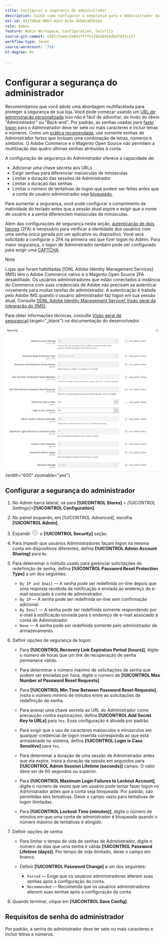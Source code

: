 ```yaml
---
title: Configurar a segurança do administrador
description: Saiba como configurar a segurança para o Administrador da loja.
exl-id: 931fd8ad-96b7-42e5-9c3e-4bb9ca85b1ba
role: Admin
feature: Admin Workspace, Configuration, Security
source-git-commit: e301cfaeec3a8427fff6138ba041bdbd7433c137
workflow-type: tm+mt
source-wordcount: '716'
ht-degree: 0%

---
```


# Configurar a segurança do administrador

Recomendamos que você adote uma abordagem multifacetada para proteger a segurança de sua loja. Você pode começar usando um [URL de administração personalizada](../stores-purchase/store-urls.md#use-a-custom-admin-url) isso não é fácil de adivinhar, ao invés do óbvio &quot;Administrador&quot; ou &quot;Back-end&quot;. Por padrão, as senhas usadas para [fazer logon](../getting-started/admin-signin.md) para o Administrador deve ter sete ou mais caracteres e incluir letras e números. Como um [prática recomendada](https://experienceleague.adobe.com/docs/commerce-operations/implementation-playbook/best-practices/launch/security-best-practices.html), use somente senhas de Administrador fortes que incluam uma combinação de letras, números e símbolos. O Adobe Commerce e o Magento Open Source não permitem a reutilização das quatro últimas senhas atribuídas à conta.

A configuração de segurança do Administrador oferece a capacidade de:

- Adicionar uma chave secreta aos URLs
- Exigir senhas para diferenciar maiúsculas de minúsculas
- Limitar a duração das sessões de Administrador
- Limitar a duração das senhas
- Limitar o número de tentativas de logon que podem ser feitas antes que a conta de usuário administrador seja [bloqueado](permissions-users-all.md#locked-users).

Para aumentar a segurança, você pode configurar o comprimento da inatividade do teclado antes que a sessão atual expire e exigir que o nome de usuário e a senha diferenciem maiúsculas de minúsculas.

Além das configurações de segurança nesta seção, [autenticação de dois fatores](security-two-factor-authentication.md) (2FA) é necessário para verificar a identidade dos usuários com uma senha única gerada por um aplicativo ou dispositivo. Você será solicitado a configurar o 2FA na primeira vez que fizer logon no Admin. Para maior segurança, o logon de Administrador também pode ser configurado para exigir uma [CAPTCHA](security-captcha.md).

>[!NOTE]
>
>Lojas que foram habilitadas [!DNL Adobe Identity Management Services] (IMS) têm o Adobe Commerce nativo e o Magento Open Source 2FA desabilitado. Os usuários administradores que estão conectados à instância do Commerce com suas credenciais de Adobe não precisam se autenticar novamente para muitas tarefas de administrador. A autenticação é tratada pelo Adobe IMS quando o usuário administrador faz logon em sua sessão atual. Consulte [[!DNL Adobe Identity Management Service] Visão geral da integração do (IMS)](../getting-started/adobe-ims-integration-overview.md).

Para obter informações técnicas, consulte [Visão geral de segurança](https://developer.adobe.com/commerce/php/architecture/basics/security/){:target=&quot;_blank&quot;} na documentação do desenvolvedor.

![Segurança do administrador](../configuration-reference/advanced/assets/admin-security.png){width="600" zoomable="yes"}

## Configurar a segurança do administrador

1. No _Admin_ barra lateral, vá para **[!UICONTROL Stores]** > _[!UICONTROL Settings]_>**[!UICONTROL Configuration]**.

1. No painel esquerdo, em _[!UICONTROL Advanced]_, escolha **[!UICONTROL Admin]**.

1. Expandir ![Seletor de expansão](../assets/icon-display-expand.png) o **[!UICONTROL Security]** seção.

1. Para impedir que usuários Administradores façam logon na mesma conta em dispositivos diferentes, defina **[!UICONTROL Admin Account Sharing]** para `No`.

1. Para determinar o método usado para gerenciar solicitações de redefinição de senha, defina **[!UICONTROL Password Reset Protection Type]** a um dos seguintes:

   - `By IP and Email` — A senha pode ser redefinida on-line depois que uma resposta recebida da notificação é enviada ao endereço de e-mail associado à conta de administrador.
   - `By IP` — A senha pode ser redefinida on-line sem confirmação adicional.
   - `By Email` — A senha pode ser redefinida somente respondendo por e-mail à notificação enviada para o endereço de e-mail associado à conta de Administrador.
   - `None` — A senha pode ser redefinida somente pelo administrador de armazenamento.

1. Definir opções de segurança de logon:

   - Para **[!UICONTROL Recovery Link Expiration Period (hours)]**, digite o número de horas que um link de recuperação de senha permanece válido.

   - Para determinar o número máximo de solicitações de senha que podem ser enviadas por hora, digite o número de **[!UICONTROL Max Number of Password Reset Requests]**.

   - Para **[!UICONTROL Min Time Between Password Reset Requests]**, insira o número mínimo de minutos entre as solicitações de redefinição de senha.

   - Para anexar uma chave secreta ao URL do Administrador como precaução contra explorações, defina **[!UICONTROL Add Secret Key to URLs]** para `Yes`. Essa configuração é ativada por padrão.

   - Para exigir que o uso de caracteres maiúsculos e minúsculos em qualquer credencial de logon inserida corresponda ao que está armazenado no sistema, defina **[!UICONTROL Login is Case Sensitive]** para `Yes`.

   - Para determinar a duração de uma sessão de Administrador antes que ela expire, insira a duração da sessão em segundos para **[!UICONTROL Admin Session Lifetime (seconds)]** campo. O valor deve ser de 60 segundos ou superior.

   - Para **[!UICONTROL Maximum Login Failures to Lockout Account]**, digite o número de vezes que um usuário pode tentar fazer logon no Administrador antes que a conta seja bloqueada. Por padrão, são permitidas seis tentativas. Deixe o campo vazio para tentativas de logon ilimitadas.

   - Para **[!UICONTROL Lockout Time (minutes)]**, digite o número de minutos em que uma conta de administrador é bloqueada quando o número máximo de tentativas é atingido.

1. Definir opções de senha:

   - Para limitar o tempo de vida de senhas de Administrador, digite o número de dias que uma senha é válida **[!UICONTROL Password Lifetime (days)]**. Por tempo de vida ilimitado, deixe o campo em branco.

   - Definir **[!UICONTROL Password Change]** a um dos seguintes:

      - `Forced` — Exige que os usuários administradores alterem suas senhas após a configuração da conta.
      - `Recommended` — Recomenda que os usuários administradores alterem suas senhas após a configuração da conta.

1. Quando terminar, clique em **[!UICONTROL Save Config]**.

## Requisitos de senha do administrador

Por padrão, a senha do administrador deve ter sete ou mais caracteres e incluir letras e números.
